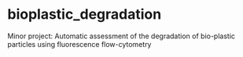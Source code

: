 # bioplastic_degradation
Minor project: Automatic assessment of the degradation of bio-plastic particles using fluorescence flow-cytometry
